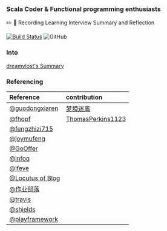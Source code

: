 ### Scala Coder & Functional programming enthusiasts

:pencil2: :memo:  Recording Learning  Interview  Summary and Reflection

[![Build Status](https://travis-ci.org/jxnu-liguobin/cs-summary-reflection.svg?branch=master)](https://travis-ci.org/jxnu-liguobin/cs-summary-reflection)
![GitHub](https://img.shields.io/github/license/jxnu-liguobin/cs-summary-reflection.svg)

### Into

[dreamylost's Summary](https://github.com/jxnu-liguobin/cs-summary-reflection/blob/master/src/main/java/cn/edu/jxnu/allmd/README.MD)

### Referencing

| Reference | contribution |
| :--- | :--- |
| [@guodongxiaren](https://github.com/guodongxiaren/README) | [梦境迷离](https://github.com/jxnu-liguobin) |
| [@fhopf](https://github.com/fhopf/akka-crawler-example) | [ThomasPerkins1123](https://github.com/ThomasPerkins1123) |
| [@fengzhizi715](https://github.com/fengzhizi715/ProxyPool) |  |
| [@joymufeng](https://github.com/joymufeng) |  |
| [@GoOffer](https://github.com/liuenci/GoOffer) |  |
| [@infoq](https://www.infoq.cn) |  |
| [@ifeve](http://ifeve.com/)  |  |
| [@Locutus of Blog](http://blog.locut.us/2008/01/12/a-decent-stand-alone-java-bloom-filter-implementation/) |  |
| [@作业部落](https://www.zybuluo.com) | |
| [@travis](https://travis-ci.org/) |  |
| [@shields](https://shields.io/) |  |
| [@playframework](https://www.playframework.com) | |